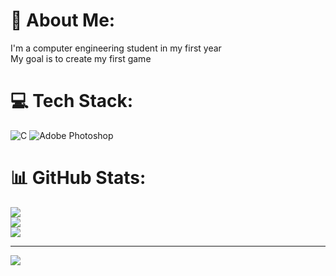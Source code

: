 # 💫 About Me:
I'm a computer engineering student in my first year<br>My goal is to create my first game


# 💻 Tech Stack:
![C](https://img.shields.io/badge/c-%2300599C.svg?style=for-the-badge&logo=c&logoColor=white) ![Adobe Photoshop](https://img.shields.io/badge/adobe%20photoshop-%2331A8FF.svg?style=for-the-badge&logo=adobe%20photoshop&logoColor=white)
# 📊 GitHub Stats:
![](https://github-readme-stats.vercel.app/api?username=RafaelC13&theme=dracula&hide_border=false&include_all_commits=false&count_private=false)<br/>
![](https://github-readme-streak-stats.herokuapp.com/?user=RafaelC13&theme=dracula&hide_border=false)<br/>
![](https://github-readme-stats.vercel.app/api/top-langs/?username=RafaelC13&theme=dracula&hide_border=false&include_all_commits=false&count_private=false&layout=compact)

---
[![](https://visitcount.itsvg.in/api?id=RafaelC13&icon=0&color=0)](https://visitcount.itsvg.in)

<!-- Proudly created with GPRM ( https://gprm.itsvg.in ) -->